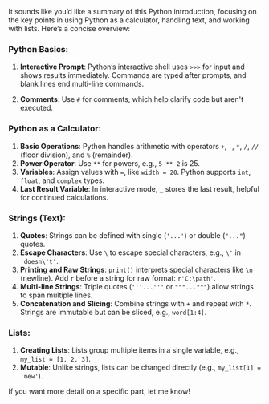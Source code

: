 It sounds like you’d like a summary of this Python introduction, focusing on the key points in using Python as a calculator, handling text, and working with lists. Here’s a concise overview:

### Python Basics:
1. **Interactive Prompt**: Python’s interactive shell uses `>>>` for input and shows results immediately. Commands are typed after prompts, and blank lines end multi-line commands.

2. **Comments**: Use `#` for comments, which help clarify code but aren't executed.

### Python as a Calculator:
1. **Basic Operations**: Python handles arithmetic with operators `+`, `-`, `*`, `/`, `//` (floor division), and `%` (remainder).
2. **Power Operator**: Use `**` for powers, e.g., `5 ** 2` is 25.
3. **Variables**: Assign values with `=`, like `width = 20`. Python supports `int`, `float`, and `complex` types.
4. **Last Result Variable**: In interactive mode, `_` stores the last result, helpful for continued calculations.

### Strings (Text):
1. **Quotes**: Strings can be defined with single (`'...'`) or double (`"..."`) quotes.
2. **Escape Characters**: Use `\` to escape special characters, e.g., `\'` in `'doesn\'t'`.
3. **Printing and Raw Strings**: `print()` interprets special characters like `\n` (newline). Add `r` before a string for raw format: `r'C:\path'`.
4. **Multi-line Strings**: Triple quotes (`'''...'''` or `"""..."""`) allow strings to span multiple lines.
5. **Concatenation and Slicing**: Combine strings with `+` and repeat with `*`. Strings are immutable but can be sliced, e.g., `word[1:4]`.

### Lists:
1. **Creating Lists**: Lists group multiple items in a single variable, e.g., `my_list = [1, 2, 3]`.
2. **Mutable**: Unlike strings, lists can be changed directly (e.g., `my_list[1] = 'new'`).

If you want more detail on a specific part, let me know!
